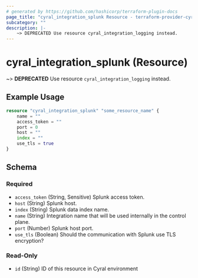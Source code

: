 ```yaml
---
# generated by https://github.com/hashicorp/terraform-plugin-docs
page_title: "cyral_integration_splunk Resource - terraform-provider-cyral"
subcategory: ""
description: |-
    ~> DEPRECATED Use resource cyral_integration_logging instead.
---
```


# cyral_integration_splunk (Resource)

~> **DEPRECATED** Use resource `cyral_integration_logging` instead.

## Example Usage

```terraform
resource "cyral_integration_splunk" "some_resource_name" {
    name = ""
    access_token = ""
    port = 0
    host = ""
    index = ""
    use_tls = true
}
```

<!-- schema generated by tfplugindocs -->

## Schema

### Required

-   `access_token` (String, Sensitive) Splunk access token.
-   `host` (String) Splunk host.
-   `index` (String) Splunk data index name.
-   `name` (String) Integration name that will be used internally in the control plane.
-   `port` (Number) Splunk host port.
-   `use_tls` (Boolean) Should the communication with Splunk use TLS encryption?

### Read-Only

-   `id` (String) ID of this resource in Cyral environment
